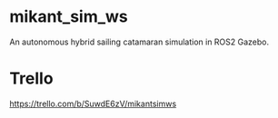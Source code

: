 # mikant_sim_ws

An autonomous hybrid sailing catamaran simulation in ROS2 Gazebo.

# Trello

https://trello.com/b/SuwdE6zV/mikantsimws